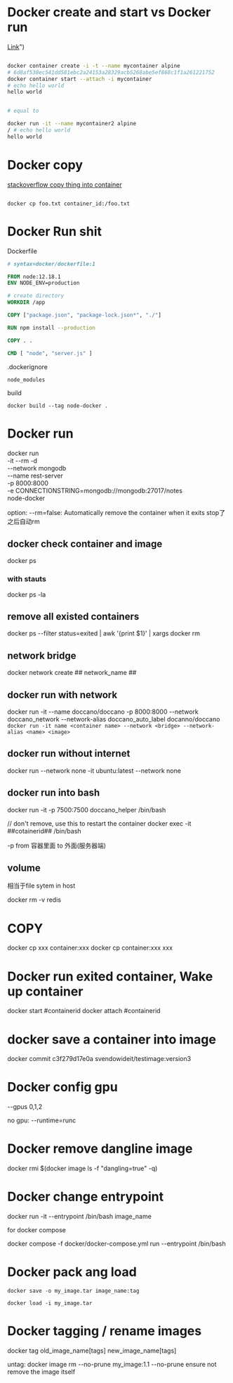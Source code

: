

# Docker create and start vs Docker run

[Link]( ":)")

```bash

docker container create -i -t --name mycontainer alpine
# 6d8af538ec541dd581ebc2a24153a28329acb5268abe5ef868c1f1a261221752
docker container start --attach -i mycontainer
# echo hello world
hello world


# equal to 

docker run -it --name mycontainer2 alpine
/ # echo hello world
hello world
```

# Docker copy


[stackoverflow copy thing into container](https://stackoverflow.com/questions/22907231/how-to-copy-files-from-host-to-docker-container ":)")

```

docker cp foo.txt container_id:/foo.txt

```

# Docker Run shit


Dockerfile
``` DockerFile
# syntax=docker/dockerfile:1

FROM node:12.18.1
ENV NODE_ENV=production

# create directory
WORKDIR /app

COPY ["package.json", "package-lock.json*", "./"]

RUN npm install --production

COPY . .

CMD [ "node", "server.js" ]

```


.dockerignore
```
node_modules
```

build
```
docker build --tag node-docker .
```

# Docker run

 docker run \
  -it --rm -d \
  --network mongodb \
  --name rest-server \
  -p 8000:8000 \
  -e CONNECTIONSTRING=mongodb://mongodb:27017/notes \
  node-docker


option:
--rm=false: Automatically remove the container when it exits
stop了之后自动rm




## docker check container and image
docker ps

### with stauts
docker ps -la

## remove all existed containers
docker ps --filter status=exited | awk '{print $1}' | xargs docker rm

## network bridge

docker network create ## network_name ##

## docker run with network

docker run -it --name doccano/doccano -p 8000:8000 --network doccano_network --network-alias doccano_auto_label docanno/doccano
``` docker run -it name <container name> --network <bridge> --network-alias <name> <image> ```


## docker run without internet 
docker run --network none -it ubuntu:latest
--network none


## docker run into bash
docker run -it -p 7500:7500 doccano_helper /bin/bash

// don't remove, use this to restart the container
docker exec -it ##cotainerid## /bin/bash

-p from 容器里面 to 外面(服务器端)


## volume
相当于file sytem in host

docker rm -v redis





# COPY
docker cp xxx container:xxx
docker cp container:xxx xxx





# Docker run exited container, Wake up container


docker start #containerid
docker attach #containerid

# docker save a container into image
docker commit c3f279d17e0a  svendowideit/testimage:version3


# Docker config gpu

--gpus 0,1,2

no gpu:
--runtime=runc



# Docker remove dangline image 

docker rmi $(docker image ls -f "dangling=true" -q)



# Docker change entrypoint


docker run -it --entrypoint /bin/bash image_name


for docker compose 


docker compose -f docker/docker-compose.yml run --entrypoint /bin/bash <app-name>


# Docker pack ang load 

```
docker save -o my_image.tar image_name:tag

docker load -i my_image.tar

```


# Docker tagging / rename images

docker tag old_image_name[tags] new_image_name[tags]


untag: 
docker image rm --no-prune my_image:1.1
--no-prune ensure not remove the image itself



